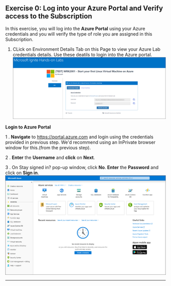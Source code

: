 Exercise 0: Log into your Azure Portal and Verify access to the Subscription
----------------------------------------------------------------------------

In this exercise, you will log into the **Azure Portal** using your Azure credentials and you will verify the type of role you are assigned in this Subscription.

1. CLick on Environment Details Tab on this Page to view your Azure Lab credentials details. Use these deatils to login into the Azure portal.<br/>
     <img src="images/azurelogincredentials.png "/><br/>
  
 **Login to Azure Portal** 

  1 . **Navigate** to https://portal.azure.com and login using the credentials provided in previous step. We'd recommend using an InPrivate browser window for this.(from the previous step).

  2 . **Enter** the **Username** and **click** on **Next**.<br/>

  3 .	On Stay signed in? pop-up window, click **No**. **Enter** the **Password** and click on **Sign in**.<br/>
        <img src="images/fpage.png "/><br/>
   
   
   ---------------------------------------------------------------------------------------------------------------
